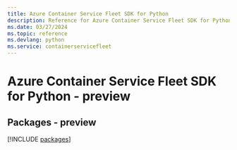 ```yaml
---
title: Azure Container Service Fleet SDK for Python
description: Reference for Azure Container Service Fleet SDK for Python
ms.date: 03/27/2024
ms.topic: reference
ms.devlang: python
ms.service: containerservicefleet
---
```

# Azure Container Service Fleet SDK for Python - preview
## Packages - preview
[!INCLUDE [packages](container-service-fleet-index.md)]